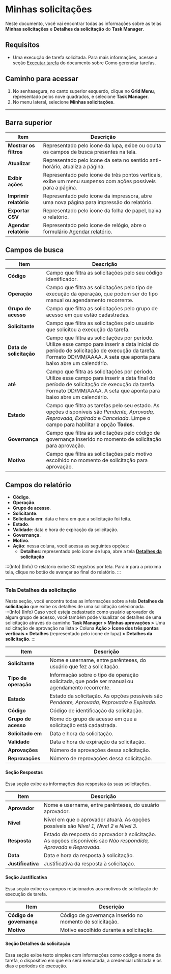 # Minhas solicitações

Neste documento, você vai encontrar todas as informações sobre as telas **Minhas solicitações** e **Detalhes da solicitação** do **Task Manager**.

## Requisitos
* Uma execução de tarefa solicitada. Para mais informações, acesse a seção [Executar tarefa](/v3-33/docs/pt/task-manager-how-to-manage-tasks#executar-uma-tarefa) do documento sobre Como gerenciar tarefas.

## Caminho para acessar
1. No senhasegura, no canto superior esquerdo, clique no **Grid Menu**, representado pelos nove quadrados, e selecione **Task Manager**.
2. No menu lateral, selecione **Minhas solicitações**. 

---

## Barra superior

| **Item**| **Descrição**|
|----|----|
| **Mostrar os filtros** | Representado pelo ícone da lupa, exibe ou oculta os campos de busca presentes na tela.|
| **Atualizar**| Representado pelo ícone da seta no sentido anti-horário, atualiza a página.|
| **Exibir ações**| Representado pelo ícone de três pontos verticais, exibe um menu suspenso com ações possíveis para a página.|
| **Imprimir relatório** | Representado pelo ícone da impressora, abre uma nova página para impressão do relatório.|
| **Exportar CSV**| Representado pelo ícone da folha de papel, baixa o relatório.|
| **Agendar relatório** | Representado pelo ícone de relógio, abre o formulário [Agendar relatório](/v3-33/docs/pt/general-information-how-to-issue-download-and-schedule-device-reports).|

## Campos de busca

| **Item**| **Descrição**|
|----|----|
| **Código**| Campo que filtra as solicitações pelo seu código identificador.|
| **Operação**| Campo que filtra as solicitações pelo tipo de execução da operação, que podem ser do tipo manual ou agendamento recorrente.|
| **Grupo de acesso** | Campo que filtra as solicitações pelo grupo de acesso em que estão cadastradas.|
| **Solicitante**| Campo que filtra as solicitações pelo usuário que solicitou a execução da tarefa.|
| **Data de solicitação** | Campo que filtra as solicitações por período. Utilize esse campo para inserir a data inicial do período de solicitação de execução da tarefa. Formato DD/MM/AAAA. A seta que aponta para baixo abre um calendário. |
| **até**| Campo que filtra as solicitações por período. Utilize esse campo para inserir a data final do período de solicitação de execução da tarefa. Formato DD/MM/AAAA. A seta que aponta para baixo abre um calendário. |
| **Estado**| Campo que filtra as tarefas pelo seu estado. As opções disponíveis são *Pendente, Aprovada, Reprovada, Expirada* e *Cancelada*. Limpe o campo para habilitar a opção **Todos**.|
| **Governança**| Campo que filtra as solicitações pelo código de governança inserido no momento de solicitação para aprovação.|
| **Motivo**| Campo que filtra as solicitações pelo motivo escolhido no momento de solicitação para aprovação.|

## Campos do relatório

- **Código**.
- **Operação**.
- **Grupo de acesso**.
- **Solicitante**.
- **Solicitada em**: data e hora em que a solicitação foi feita.
- **Estado**.
- **Validade**: data e hora de expiração da solicitação.
- **Governança**.
- **Motivo**.
- **Ação**: nessa coluna, você acessa as seguintes opções:
  - **Detalhes**:  representado pelo ícone de lupa, abre a tela [**Detalhes da solicitação**](/v3-33/docs/pt/task-manager-my-requests#tela-detalhes-da-solicitação)

:::(Info) (Info)
O relatório exibe 30 registros por tela. Para ir para a próxima tela, clique no botão de avançar ao final do relatório.
:::

---
### Tela Detalhes da solicitação

Nesta seção, você encontra todas as informações sobre a tela **Detalhes da solicitação** que exibe os detalhes de uma solicitação selecionada.  
:::(Info) (Info)
Caso você esteja cadastrado como usuário aprovador de algum grupo de acesso, você também pode visualizar os detalhes de uma solicitação através do caminho **Task Manager > Minhas aprovações >** Uma solicitação de aprovação na lista **>** Coluna **Ação >  Ícone dos três pontos verticais > Detalhes** (representado pelo ícone de lupa)  **> Detalhes da solicitação**.
:::

| **Item**| **Descrição**|
|----|----|
| **Solicitante**| Nome e username, entre parênteses, do usuário que fez a solicitação. |
| **Tipo de operação** | Informação sobre o tipo de operação solicitada, que pode ser manual ou agendamento recorrente. |
| **Estado**| Estado da solicitação. As opções possíveis são *Pendente, Aprovada, Reprovada* e *Expirada*. |
| **Código**| Código de identificação da solicitação.|
| **Grupo de acesso** | Nome do grupo de acesso em que a solicitação está cadastrada.|
| **Solicitado em**  | Data e hora da solicitação.|
| **Validade**| Data e hora de expiração da solicitação.|
| **Aprovações**| Número de aprovações dessa solicitação.|
| **Reprovações**| Número de reprovações dessa solicitação.|

#### Seção Respostas
Essa seção exibe as informações das respostas às suas solicitações. 

| **Item**| **Descrição**|
|----|----|
| **Aprovador**| Nome e username, entre parênteses, do usuário aprovador.|
| **Nível**| Nível em que o aprovador atuará. As opções possíveis são *Nível 1, Nível 2* e *Nível 3*. |
| **Resposta**| Estado da resposta do aprovador à solicitação. As opções disponíveis são *Não respondida, Aprovada* e *Reprovada*. |
| **Data**| Data e hora da resposta à solicitação.|
| **Justificativa**  | Justificativa da resposta à solicitação.|

#### Seção Justificativa
Essa seção exibe os campos relacionados aos motivos de solicitação de execução de tarefa.

| **Item**| **Descrição**|
|----|----|
| **Código de governança** | Código de governança inserido no momento de solicitação. |
| **Motivo**| Motivo escolhido durante a solicitação.|

#### Seção Detalhes da solicitação

Essa seção exibe texto simples com informações como código e nome da tarefa, o dispositivo em que ela será executada, a credencial utilizada e os dias e períodos de execução.

